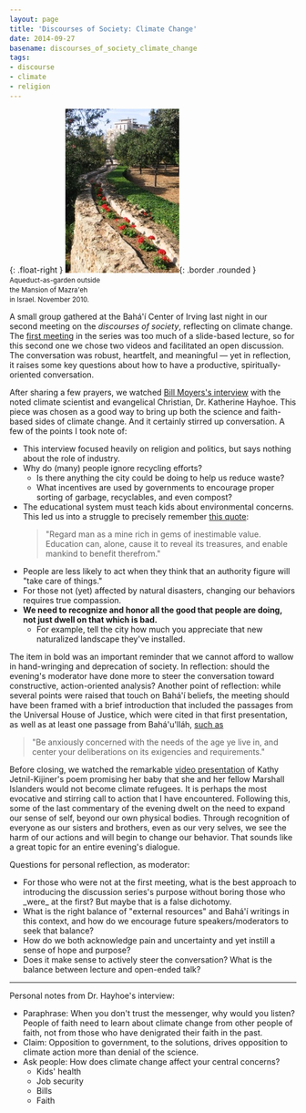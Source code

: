 ```yaml
---
layout: page
title: 'Discourses of Society: Climate Change'
date: 2014-09-27
basename: discourses_of_society_climate_change
tags:
- discourse
- climate
- religion
---
```


{: .float-right }
![aqueduct](/images/MazraehAquaduct.JPG){: .border .rounded }<br>
<small>Aqueduct-as-garden outside<br>
the Mansion of Mazra'eh<br>
in Israel. November 2010.</small>

A small group gathered at the Bah&aacute;'&iacute;­ Center of Irving last night
in our second meeting on the _discourses of society_, reflecting on climate
change. The <a
href="http://www.safnet.com/archives/2014/08/contributing-to-the-discourses-of-society.html">first
meeting</a> in the series was too much of a slide-based lecture, so for this
second one we chose two videos and facilitated an open discussion. The
conversation was robust, heartfelt, and meaningful &mdash; yet in reflection, it
raises some key questions about how to have a productive, spiritually-oriented
conversation.

<!--more-->

After sharing a few prayers, we watched <a href="
http://billmoyers.com/episode/full-show-climate-change-faith-and-fact/">Bill
Moyers's interview</a> with the noted climate scientist and evangelical
Christian,  Dr. Katherine Hayhoe. This piece was chosen as a good way to bring
up both the science and faith-based sides of climate change. And it certainly
stirred up conversation. A few of the points I took note of:

<ul>
<li>This interview focused heavily on religion and politics, but says nothing about the role of industry.</li>
<li>Why do (many) people ignore recycling efforts?
<ul>
<li>Is there anything the city could be doing to help us reduce waste? </li>
<li>What incentives are used by governments to encourage proper sorting of garbage, recyclables, and even compost?</li>
</ul>
</li>
<li>The educational system must teach kids about environmental concerns. This led us into a struggle to precisely remember <a href="http://reference.bahai.org/en/t/b/GWB/gwb-122.html">this quote</a>:
<blockquote>
"Regard man as a mine rich in gems of inestimable value. Education can, alone, cause it to reveal its treasures, and enable mankind to benefit therefrom."
</blockquote>
</li>
<li>People are less likely to act when they think that an authority figure will "take care of things."</li>
<li>For those not (yet) affected by natural disasters, changing our behaviors requires true compassion.</li>
<li><b>We need to recognize and honor all the good that people are doing, not just dwell on that which is bad.</b>
<ul>
<li>For example, tell the city how much you appreciate that new naturalized landscape they've installed.</li>
</ul>
</li>
</ul>

The item in bold was an important reminder that we cannot afford to wallow in
hand-wringing and deprecation of society. In reflection: should the evening's
moderator have done more to steer the conversation toward constructive,
action-oriented analysis? Another point of reflection: while several points were
raised that touch on Bah&aacute;'&iacute;­ beliefs, the meeting should have been
framed with a brief introduction that included the passages from the Universal
House of Justice, which were cited in that first presentation, as well as at
least one passage from Bah&aacute;'u'll&aacute;h, <a
href="http://reference.bahai.org/en/t/b/GWB/gwb-106.html">such as</a>

> "Be anxiously concerned with the needs of the age ye live in, and center your
> deliberations on its exigencies and requirements."

Before closing, we watched the remarkable <a
href="http://youtu.be/DJuRjy9k7GA">video presentation</a> of Kathy
Jetnil-Kijiner's poem promising her baby that she and her fellow Marshall
Islanders would not become climate refugees. It is perhaps the most evocative
and stirring call to action that I have encountered. Following this, some of the
last commentary of the evening dwelt on the need to expand our sense of self,
beyond our own physical bodies. Through recognition of everyone as our sisters
and brothers, even as our very selves, we see the harm of our actions and will
begin to change our behavior. That sounds like a great topic for an entire
evening's dialogue.

Questions for personal reflection, as moderator:

<ul>
<li>For those who were not at the first meeting, what is the best approach to introducing the discussion series's purpose without boring those who _were_ at the first? But maybe that is a false dichotomy.</li>
<li>What is the right balance of "external resources" and Bah&aacute;'&iacute;­ writings in this context, and how do we encourage future speakers/moderators to seek that balance?</li>
<li>How do we both acknowledge pain and uncertainty and yet instill a sense of hope and purpose?</li>
<li>Does it make sense to actively steer the conversation? What is the balance between lecture and open-ended talk?</li>
</ul>

---

Personal notes from Dr. Hayhoe's interview:

<ul>
<li>Paraphrase: When you don't trust the messenger, why would you listen? People of faith need to learn about climate change from other people of faith, not from those who have denigrated their faith in the past.</li>
<li>Claim: Opposition to government, to the solutions, drives opposition to climate action more than denial of the science.</li>
<li>Ask people: How does climate change affect your central concerns?
<ul>
<li>Kids' health</li>
<li>Job security</li>
<li>Bills</li>
<li>Faith</li>
</ul>
</li>
</ul>
